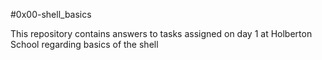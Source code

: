 #0x00-shell_basics

This repository contains answers to tasks assigned on day 1 at Holberton School regarding basics of the shell